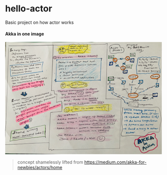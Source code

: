 # hello-actor
Basic project on how actor works

#### Akka in one image
![alt text](https://github.com/boseabhishek/hello-actor/blob/master/whatisAkka.jpg)

> concept shamelessly lifted from https://medium.com/akka-for-newbies/actors/home
